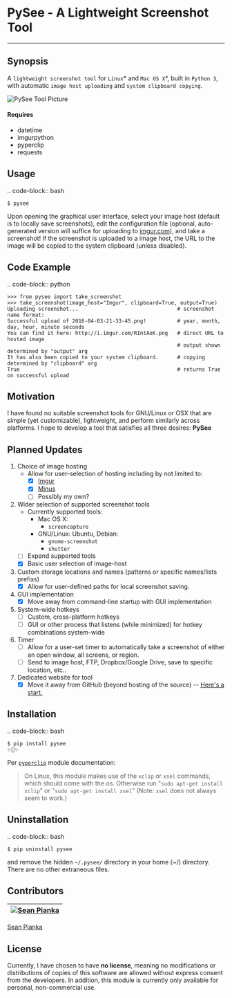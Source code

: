 # PySee - A Lightweight Screenshot Tool
---
## Synopsis
A `lightweight screenshot tool` for `Linux`* and `Mac OS X`*, built in `Python 3`, with automatic `image host uploading` and `system clipboard copying`.

![PySee Tool Picture](https://i.imgur.com/cgwS67K.png)

#### Requires
* datetime
* imgurpython
* pyperclip
* requests

## Usage
.. code-block:: bash

    $ pysee

Upon opening the graphical user interface, select your image host (default is to locally save screenshots), edit the configuration file (optional, auto-generated version will suffice for uploading to [imgur.com](https://imgur.com/)), and take a screenshot! If the screenshot is uploaded to a image host, the URL to the image will be copied to the system clipboard (unless disabled).

## Code Example
.. code-block:: python

    >>> from pysee import take_screenshot
    >>> take_screenshot(image_host="Imgur", clipboard=True, output=True)
    Uploading screenshot...                                # screenshot name format: 
    Successful upload of 2016-04-03-21-33-45.png!          # year, month, day, hour, minute seconds
    You can find it here: http://i.imgur.com/RIntAoK.png   # direct URL to hosted image
                                                           # output shown determined by "output" arg
    It has also been copied to your system clipboard.      # copying determined by "clipboard" arg
    True                                                   # returns True on successful upload

## Motivation
I have found no suitable screenshot tools for GNU/Linux or OSX that are simple (yet customizable), lightweight, and perform similarly across platforms. I hope to develop a tool that satisfies all three desires: **PySee**

## Planned Updates
1. Choice of image hosting
   * Allow for user-selection of hosting including by not limited to:
      * [x] [Imgur](https://imgur.com/)
      * [x] [Minus](http://uploads.im/)
      * [ ] Possibly my own?
2. Wider selection of supported screenshot tools
   * Currently supported tools:
      * Mac OS X:
         * `screencapture`
      * GNU/Linux: Ubuntu, Debian:
         * `gnome-screenshot`
         * `shutter`
   * [ ] Expand supported tools
   * [x] Basic user selection of image-host
3. Custom storage locations and names (patterns or specific names/lists prefixs)
   * [x] Allow for user-defined paths for local screenshot saving.
4. GUI implementation
   * [x] Move away from command-line startup with GUI implementation
5. System-wide hotkeys
    * [ ] Custom, cross-platform hotkeys
    * [ ] GUI or other process that listens (while minimized) for hotkey combinations system-wide
6. Timer
   * [ ] Allow for a user-set timer to automatically take a screenshot of either an open window, all screens, or region.
   * [ ] Send to image host, FTP, Dropbox/Google Drive, save to specific location, etc..
7. Dedicated website for tool
   * [x] Move it away from GitHub (beyond hosting of the source) -- [Here's a start.](http://pysee.me/)

## Installation
.. code-block:: bash

    $ pip install pysee
    ✨🍰✨

Per [`pyperclip`](https://github.com/asweigart/pyperclip) module documentation:
> On Linux, this module makes use of the `xclip` or `xsel` commands, which should come with the os. Otherwise run "`sudo apt-get install xclip`" or "`sudo apt-get install xsel`" (Note: `xsel` does not always seem to work.)

## Uninstallation
.. code-block:: bash

    $ pip uninstall pysee
    
and remove the hidden `~/.pysee/` directory in your home (~/) directory. There are no other extraneous files.

## Contributors
[![Sean Pianka](https://avatars2.githubusercontent.com/u/15352684?v=3&s=460)](http://twitter.com/seanpianka) |
---|
[Sean Pianka](http://seanpianka.com/)

## License

Currently, I have chosen to have **no license**, meaning no modifications or distributions of copies of this software are allowed without express consent from the developers. In addition, this module is currently only available for personal, non-commercial use.
